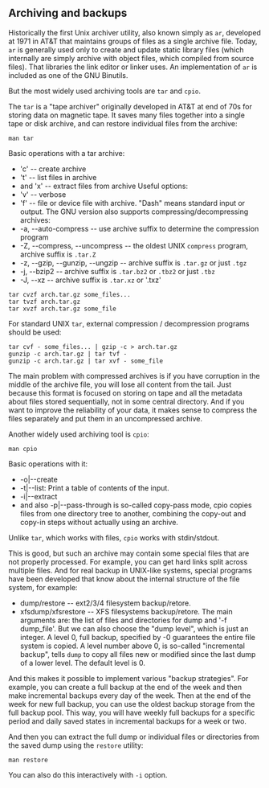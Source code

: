 ## Archiving and backups

Historically the first Unix archiver utility, also known simply as `ar`, developed at 1971 in AT&T that maintains groups of files as a single archive file. Today, `ar` is generally used only to create and update static library files (which internally are simply archive with object files, which compiled from source files). That libraries the link editor or linker uses. An implementation of `ar` is included as one of the GNU Binutils.

But the most widely used archiving tools are `tar` and `cpio`.
 
The `tar` is a "tape archiver" originally developed in AT&T at end of 70s for storing data on magnetic tape. It saves many files together into a single tape or disk archive, and can restore individual files from the archive:
```
man tar
```
Basic operations with a tar archive:
* 'c' -- create archive
* 't' -- list files in archive
* and 'x' -- extract files from archive
Useful options:
* 'v' -- verbose
* 'f' -- file or device file with archive. "Dash" means standard input or output.
The GNU version also supports compressing/decompressing archives:
* -a, --auto-compress -- use archive suffix to determine the compression program
* -Z, --compress, --uncompress -- the oldest UNIX `compress` program, archive suffix is `.tar.Z`
* -z, --gzip, --gunzip, --ungzip -- archive suffix is `.tar.gz` or just `.tgz`
* -j, --bzip2 -- archive suffix is `.tar.bz2` or `.tbz2` or just `.tbz`
* -J, --xz  -- archive suffix is `.tar.xz` or '.txz'
```
tar cvzf arch.tar.gz some_files...
tar tvzf arch.tar.gz
tar xvzf arch.tar.gz some_file
```
For standard UNIX `tar`, external compression / decompression programs should be used:
```
tar cvf - some_files... | gzip -c > arch.tar.gz
gunzip -c arch.tar.gz | tar tvf -
gunzip -c arch.tar.gz | tar xvf - some_file
```
The main problem with compressed archives is if you have corruption in the middle of the archive file, you will lose all content from the tail. Just because this format is focused on storing on tape and all the metadata about files stored sequentially, not in some central directory. And if you want to improve the reliability of your data, it makes sense to compress the files separately and put them in an uncompressed archive.

Another widely used archiving tool is `cpio`:
```
man cpio
```
Basic operations with it:
* -o|--create
* -t|--list: Print a table of contents of the input.
* -i|--extract
* and also -p|--pass-through is so-called copy-pass mode, cpio copies files from one directory tree to another, combining the copy-out and copy-in steps without actually using an archive.

Unlike `tar`, which works with files, `cpio` works with stdin/stdout.

This is good, but such an archive may contain some special files that are not properly processed. For example, you can get hard links split across multiple files. And for real backup in UNIX-like systems, special programs have been developed that know about the internal structure of the file system, for example:
* dump/restore -- ext2/3/4 filesystem backup/retore.
* xfsdump/xfsrestore -- XFS filesystems backup/retore.
The main arguments are: the list of files and directories for dump and '-f dump_file'. But we can also choose the "dump level", which is just an integer. A level 0, full backup, specified by -0 guarantees the entire file system is copied. A level number above 0, is so-called "incremental backup", tells `dump` to copy all files new or modified since the last dump of a lower level. The default level is 0.
 
And this makes it possible to implement various "backup strategies". For example, you can create a full backup at the end of the week and then make incremental backups every day of the week. Then at the end of the week for new full backup, you can use the oldest backup storage from the full backup pool. This way, you will have weekly full backups for a specific period and daily saved states in incremental backups for a week or two.

And then you can extract the full dump or individual files or directories from the saved dump using the `restore` utility:
```
man restore
```
You can also do this interactively with `-i` option.
